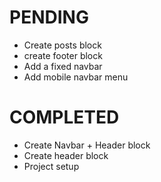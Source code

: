 # PENDING
- Create posts block
- create footer block
- Add a fixed navbar
- Add mobile navbar menu

# COMPLETED
- Create Navbar + Header block
- Create header block
- Project setup